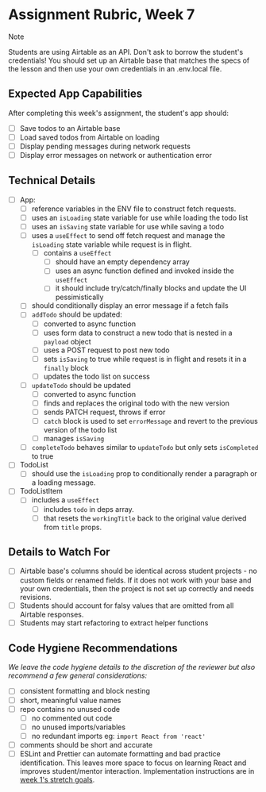 # Assignment Rubric, Week 7

>[!note]
>Students are using Airtable as an API. Don't ask to borrow the student's credentials! You should set up an Airtable base that matches the specs of the lesson and then use your own credentials in an .env.local file.

## Expected App Capabilities

After completing this week's assignment, the student's app should:

- [ ] Save todos to an Airtable base
- [ ] Load saved todos from Airtable on loading
- [ ] Display pending messages during network requests
- [ ] Display error messages on network or authentication error

## Technical Details

- [ ] App:
  - [ ] reference variables in the ENV file to construct fetch requests.
  - [ ] uses an `isLoading` state variable for use while loading the todo list
  - [ ] uses an `isSaving` state variable for use while saving a todo
  - [ ] uses a `useEffect` to send off fetch request and manage the `isLoading` state variable while request is in flight.
    - [ ] contains a `useEffect`
      - [ ] should have an empty dependency array
      - [ ] uses an async function defined and invoked inside the `useEffect`
      - [ ] it should include try/catch/finally blocks and update the UI pessimistically
  - [ ] should conditionally display an error message if a fetch fails
  - [ ] `addTodo` should be updated:
    - [ ] converted to async function
    - [ ] uses form data to construct a new todo that is nested in a `payload` object
    - [ ] uses a POST request to post new todo
    - [ ] sets `isSaving` to true while request is in flight and resets it in a `finally` block
    - [ ] updates the todo list on success
  - [ ] `updateTodo` should be updated
    - [ ] converted to async function
    - [ ] finds and replaces the original todo with the new version
    - [ ] sends PATCH request, throws if error
    - [ ] `catch` block is used to set `errorMessage` and revert to the previous version of the todo list
    - [ ] manages `isSaving`
  - [ ] `completeTodo` behaves similar to `updateTodo` but only sets `isCompleted` to true
- [ ] TodoList
  - [ ] should use the `isLoading` prop to conditionally render a paragraph or a loading message.
- [ ] TodoListItem
  - [ ] includes a `useEffect`
    - [ ] includes `todo` in deps array.
    - [ ] that resets the `workingTitle` back to the original value derived from `title` props.

## Details to Watch For

- [ ] Airtable base's columns should be identical across student projects - no custom fields or renamed fields. If it does not work with your base and your own credentials, then the project is not set up correctly and needs revisions.
- [ ] Students should account for falsy values that are omitted from all Airtable responses.
- [ ] Students may start refactoring to extract helper functions

## Code Hygiene Recommendations

*We leave the code hygiene details to the discretion of the reviewer but also recommend a few general considerations:*

- [ ] consistent formatting and block nesting
- [ ] short, meaningful value names
- [ ] repo contains no unused code
  - [ ] no commented out code
  - [ ] no unused imports/variables
  - [ ] no redundant imports eg: `import React from 'react'`
- [ ] comments should be short and accurate
- [ ] ESLint and Prettier can automate formatting and bad practice identification. This leaves more space to focus on learning React and improves student/mentor interaction. Implementation instructions are in [week 1's stretch goals](https://github.com/Code-the-Dream-School/react-curriculum-v3/blob/main/learns-app-content/assignments/week-01.md#stretch-goals-instructions-optional).
